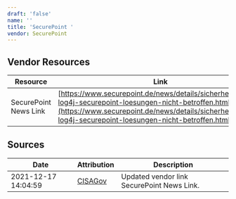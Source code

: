 ```yaml
---
draft: 'false'
name: ''
title: 'SecurePoint '
vendor: SecurePoint
---
```


## Vendor Resources
| Resource | Link |
| --- | --- |
| SecurePoint News Link | [https://www.securepoint.de/news/details/sicherheitsluecke-log4j-securepoint-loesungen-nicht-betroffen.html](https://www.securepoint.de/news/details/sicherheitsluecke-log4j-securepoint-loesungen-nicht-betroffen.html) |



## Sources
| Date | Attribution | Description |
| --- | --- | --- |
| 2021-12-17 14:04:59 | [CISAGov](https://raw.githubusercontent.com/cisagov/log4j-affected-db/develop/README.md) | Updated vendor link SecurePoint News Link.  |
